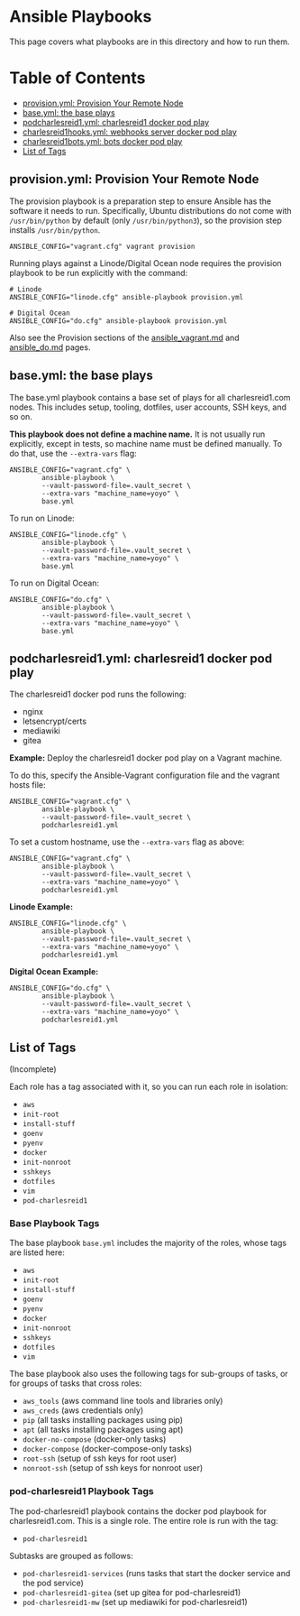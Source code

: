 # Ansible Playbooks

This page covers what playbooks are in this directory
and how to run them.


Table of Contents
=================

* [provision\.yml: Provision Your Remote Node](#provisionyml-provision-your-remote-node)
* [base\.yml: the base plays](#baseyml-the-base-plays)
* [podcharlesreid1\.yml: charlesreid1 docker pod play](#podcharlesreid1yml-charlesreid1-docker-pod-play)
* [charlesreid1hooks\.yml: webhooks server docker pod play](#charlesreid1hooksyml-webhooks-server-docker-pod-play)
* [charlesreid1bots\.yml: bots docker pod play](#charlesreid1botsyml-bots-docker-pod-play)
* [List of Tags](#list-of-tags)


## provision.yml: Provision Your Remote Node

The provision playbook is a preparation step to ensure
Ansible has the software it needs to run. Specifically,
Ubuntu distributions do not come with `/usr/bin/python`
by default (only `/usr/bin/python3`), so the provision
step installs `/usr/bin/python`.

```plain
ANSIBLE_CONFIG="vagrant.cfg" vagrant provision
```

Running plays against a Linode/Digital Ocean node requires
the provision playbook to be run explicitly with the
command:

```plain
# Linode
ANSIBLE_CONFIG="linode.cfg" ansible-playbook provision.yml

# Digital Ocean
ANSIBLE_CONFIG="do.cfg" ansible-playbook provision.yml
```

Also see the Provision sections of the 
[ansible_vagrant.md](ansible_vagrant.md)
and [ansible_do.md](ansible_do.md) pages.


## base.yml: the base plays

The base.yml playbook contains a base set of plays for all
charlesreid1.com nodes. This includes setup, tooling, dotfiles,
user accounts, SSH keys, and so on.

**This playbook does not define a machine name.** It is not
usually run explicitly, except in tests, so machine name must
be defined manually. To do that, use the `--extra-vars` flag:

```plain
ANSIBLE_CONFIG="vagrant.cfg" \
        ansible-playbook \
        --vault-password-file=.vault_secret \
        --extra-vars "machine_name=yoyo" \
        base.yml
```

To run on Linode:

```plain
ANSIBLE_CONFIG="linode.cfg" \
        ansible-playbook \
        --vault-password-file=.vault_secret \
        --extra-vars "machine_name=yoyo" \
        base.yml
```

To run on Digital Ocean:

```plain
ANSIBLE_CONFIG="do.cfg" \
        ansible-playbook \
        --vault-password-file=.vault_secret \
        --extra-vars "machine_name=yoyo" \
        base.yml
```


## podcharlesreid1.yml: charlesreid1 docker pod play

The charlesreid1 docker pod runs the following:

- nginx
- letsencrypt/certs
- mediawiki
- gitea

**Example:** Deploy the charlesreid1 docker pod play
on a Vagrant machine.

To do this, specify the Ansible-Vagrant configuration file 
and the vagrant hosts file:

```plain
ANSIBLE_CONFIG="vagrant.cfg" \
        ansible-playbook \
        --vault-password-file=.vault_secret \
        podcharlesreid1.yml
```

To set a custom hostname, use the `--extra-vars` flag as above:

```plain
ANSIBLE_CONFIG="vagrant.cfg" \
        ansible-playbook \
        --vault-password-file=.vault_secret \
        --extra-vars "machine_name=yoyo" \
        podcharlesreid1.yml
```

**Linode Example:**

```plain
ANSIBLE_CONFIG="linode.cfg" \
        ansible-playbook \
        --vault-password-file=.vault_secret \
        --extra-vars "machine_name=yoyo" \
        podcharlesreid1.yml
```

**Digital Ocean Example:**

```plain
ANSIBLE_CONFIG="do.cfg" \
        ansible-playbook \
        --vault-password-file=.vault_secret \
        --extra-vars "machine_name=yoyo" \
        podcharlesreid1.yml
```


## List of Tags

(Incomplete)

Each role has a tag associated with it, so you can
run each role in isolation:

* `aws`
* `init-root`
* `install-stuff`
* `goenv`
* `pyenv`
* `docker`
* `init-nonroot`
* `sshkeys`
* `dotfiles`
* `vim`
* `pod-charlesreid1`


### Base Playbook Tags

The base playbook `base.yml` includes the majority of
the roles, whose tags are listed here:

* `aws`
* `init-root`
* `install-stuff`
* `goenv`
* `pyenv`
* `docker`
* `init-nonroot`
* `sshkeys`
* `dotfiles`
* `vim`

The base playbook also uses the following tags
for sub-groups of tasks, or for groups of tasks
that cross roles:

* `aws_tools` (aws command line tools and libraries only)
* `aws_creds` (aws credentials only)
* `pip` (all tasks installing packages using pip)
* `apt` (all tasks installing packages using apt)
* `docker-no-compose` (docker-only tasks)
* `docker-compose`  (docker-compose-only tasks)
* `root-ssh` (setup of ssh keys for root user)
* `nonroot-ssh` (setup of ssh keys for nonroot user)

### pod-charlesreid1 Playbook Tags

The pod-charlesreid1 playbook contains the docker pod
playbook for charlesreid1.com. This is a single role.
The entire role is run with the tag:

* `pod-charlesreid1`

Subtasks are grouped as follows:

* `pod-charlesreid1-services` (runs tasks that start the docker service and the pod service)
* `pod-charlesreid1-gitea` (set up gitea for pod-charlesreid1)
* `pod-charlesreid1-mw` (set up mediawiki for pod-charlesreid1)

